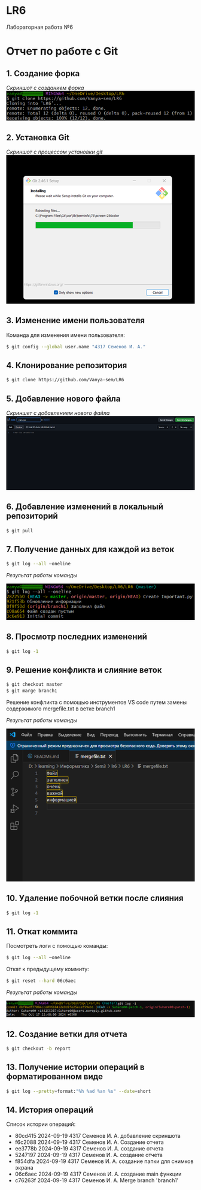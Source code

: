# LR6
Лабораторная работа №6

# Отчет по работе с Git

## 1. Создание форка
*Скриншот с созданием форка*  
![Скриншот форка](./screenshots/git1.png)

## 2. Установка Git
*Скриншот с процессом установки git*  
![Установка Git](./screenshots/git3.png)

## 3. Изменение имени пользователя
Команда для изменения имени пользователя:

```bash
$ git config --global user.name "4317 Семенов И. А."
```

## 4. Клонирование репозитория

```bash
$ git clone https://github.com/Vanya-sem/LR6
```

## 5. Добавление нового файла
*Скриншет с добавлением нового файла*
![Добавление нового файла](./screenshots/git4.png)

## 6. Добавление изменений в локальный репозиторий

```bash
$ git pull
```

## 7. Получение данных для каждой из веток

```bash
$ git log --all –oneline
```

*Результат работы команды*

![Данные из веток](./screenshots/git2.png)

## 8. Просмотр последних изменений

```bash
$ git log -1
```


## 9. Решение конфликта и слияние веток

```bash
$ git checkout master
$ git marge branch1
```
Решение конфликта с помощью инструментов VS code путем замены содержимого mergefile.txt в ветке branch1

*Результат работы команды*

![Решение конфликта слияния](./screenshots/git7.png)


## 10. Удаление побочной ветки после слияния

```bash
$ git log -1
```

## 11. Откат коммита
Посмотреть логи с помощью команды:

```bash
$ git log --all –oneline
```

Откат к предыдущему коммиту:

```bash
$ git reset --hard 06c6aec
```

*Результат работы команды*

![Откат к предыдущему коммиту](./screenshots/git8.png)


## 12. Создание ветки для отчета

```bash
$ git checkout -b report
```

## 13. Получение истории операций в форматированном виде

```bash
$ git log --pretty=format:"%h %ad %an %s" --date=short
```

## 14. История операций
Список истории операций:
+ 80cd415 2024-09-19 4317 Семенов И. А. добавление скриншота
+ f6c2088 2024-09-19 4317 Семенов И. А. Создание отчета
+ ee3778b 2024-09-19 4317 Семенов И. А. создание отчета
+ 5247197 2024-09-19 4317 Семенов И. А. создание отчета
+ f854dfa 2024-09-19 4317 Семенов И. А. создание папки для снимков экрана
+ 06c6aec 2024-09-19 4317 Семенов И. А. создание main функции
+ c76263f 2024-09-19 4317 Семенов И. А. Merge branch 'branch1'
